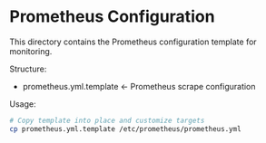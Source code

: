 # Prometheus Configuration

This directory contains the Prometheus configuration template for monitoring.

Structure:
- prometheus.yml.template    ← Prometheus scrape configuration

Usage:
```bash
# Copy template into place and customize targets
cp prometheus.yml.template /etc/prometheus/prometheus.yml
